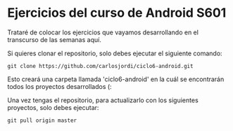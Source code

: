 # Ejercicios del curso de Android S601

Trataré de colocar los ejercicios que vayamos desarrollando en el transcurso de las semanas aquí.

Si quieres clonar el repositorio, solo debes ejecutar el siguiente comando:

```git
git clone https://github.com/carlosjordi/ciclo6-android.git
```
Esto creará una carpeta llamada 'ciclo6-android' en la cuál se encontrarán todos los proyectos desarrollados (:

Una vez tengas el repositorio, para actualizarlo con los siguientes proyectos, solo debes ejecutar:

```git
git pull origin master      
```
